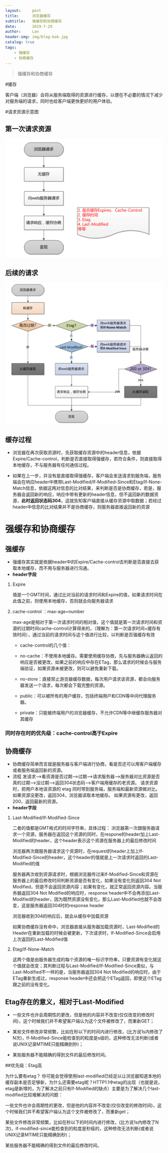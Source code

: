 ```yaml
---
layout:     post
title:      浏览器缓存
subtitle:   强缓存和协商缓存
date:       2019-7-29
author:     Lan
header-img: img/blog-bak.jpg
catalog: true
tags:
    - 强缓存
    - 协商缓存
---
```

>强缓存和协商缓存

#缓存

 客户端（浏览器）会将从服务端取得的资源进行缓存，以便在不必要的情况下减少对服务端的请求，同时也给客户端更快更好的用户体验。

#请求资源示意图

## 第一次请求资源

![第一次请求资源](/img/blogimgs/19-7-29-缓存01.jpg)
## 后续的请求
![后续请求资源](/img/blogimgs/19-7-29-缓存02.jpg)

## 缓存过程
- 浏览器在再次获取资源时，先获取缓存资源中的header信息，依据Expire/Cache-control，判断是否直接取得强缓存，若符合条件，则直接取得本地缓存，不与服务器有任何通信过程。

- 如果在上一步，并没有是直接取得强缓存，客户端会发送请求到服务端，服务端会在响应header中携带Last-Modified/If-Modified-Since和Etag/If-None-Match信息，依据这两对信息的比对结果，来判断是否是协商缓存，若是，服务器会返回新的响应，响应中带有更新的header信息，但不返回新的数据资源，**此时返回状态码304**，这就告知客户端直接从缓存资源中取数据；若经过header中信息的比对结果并不是协商缓存，则服务器直接返回新的资源


# 强缓存和协商缓存

## 强缓存
- 强缓存其实就是依据header中的Expire/Cache-control去判断是否直接去获取本地缓存，而不用与服务器进行沟通。
- **header字段**
1. Expire
  
   值是一个GMT时间，通过比对当前的请求时间和Expire的值，如果请求时间在此值之前，则使用本地缓存，否则就会向服务器请求
2. cache-control ：max-age=number
   
   
   max-age是相对于第一次请求时间的相对值，这个值就是第一次请求时间和资源的过期时间cache-control计算得来的，（理解为：第一次请求时间+缓存有效时间），通过当前的请求时间与这个值进行比较，以判断是否强缓存有效

    - cache-control的几个值：
  
    - no-cache：不使用本地缓存。需要使用缓存协商，先与服务器确认返回的响应是否被更改，如果之前的响应中存在ETag，那么请求的时候会与服务端验证，如果资源未被更改，则可以避免重新下载。
  
   - no-store：直接禁止游览器缓存数据，每次用户请求该资源，都会向服务器发送一个请求，每次都会下载完整的资源。

   - public：可以被所有的用户缓存，包括终端用户和CDN等中间代理服务器。

   - private：只能被终端用户的浏览器缓存，不允许CDN等中继缓存服务器对其缓存
  
### 同时存在时的优先级：cache-control高于Expire 

## 协商缓存
- 协商缓存简单而言就是服务器与客户端进行协商，看是否还可以用客户端缓存或者服务端返回新的资源。
- 流程
  发请求-->看资源是否过期-->过期-->请求服务器-->服务器对比资源是否真的过期-->没过期-->返回304状态码-->客户端用缓存的老资源。
  请求资源时，把用户本地该资源的 etag 同时带到服务端，服务端和最新资源做对比。
  如果资源没更改，返回304，浏览器读取本地缓存。
  如果资源有更改，返回200，返回最新的资源。
-  **header字段**
  1. Last-Modified/If-Modified-Since
    
        二者的值都是GMT格式的时间字符串，具体过程：
        浏览器第一次跟服务器请求一个资源，服务器在返回这个资源的同时，在respone的header加上Last-Modified的header，这个header表示这个资源在服务器上的最后修改时间

        浏览器再次跟服务器请求这个资源时，在request的header上加上If-Modified-Since的header，这个header的值就是上一次请求时返回的Last-Modified的值

        服务器再次收到资源请求时，根据浏览器传过来If-Modified-Since和资源在服务器上的最后修改时间判断资源是否有变化，如果没有变化则返回304 Not Modified，但是不会返回资源内容；如果有变化，就正常返回资源内容。当服务器返回304 Not Modified的响应时，response header中不会再添加Last-Modified的header，因为既然资源没有变化，那么Last-Modified也就不会改变，这是服务器返回304时的response header

        浏览器收到304的响应后，就会从缓存中加载资源

        如果协商缓存没有命中，浏览器直接从服务器加载资源时，Last-Modified的Header在重新加载的时候会被更新，下次请求时，If-Modified-Since会启用上次返回的Last-Modified值

1. Etag/If-None-Match

    这两个值是由服务器生成的每个资源的唯一标识字符串，只要资源有变化就这个值就会改变；其判断过程与Last-Modified/If-Modified-Since类似，与Last-Modified不一样的是，当服务器返回304 Not Modified的响应时，由于ETag重新生成过，response header中还会把这个ETag返回，即使这个ETag跟之前的没有变化。
## Etag存在的意义，相对于Last-Modified

- 一些文件也许会周期性的更改，但是他的内容并不改变(仅仅改变的修改时间)，这个时候我们并不希望客户端认为这个文件被修改了，而重新GET；

- 某些文件修改非常频繁，比如在秒以下的时间内进行修改，(比方说1s内修改了N次)，If-Modified-Since能检查到的粒度是s级的，这种修改无法判断(或者说UNIX记录MTIME只能精确到秒)；

- 某些服务器不能精确的得到文件的最后修改时间。

##优先级：Etag高


为什么要有etag？
你可能会觉得使用last-modified已经足以让浏览器知道本地的缓存副本是否足够新，为什么还需要etag呢？HTTP1.1中etag的出现（也就是说，etag是新增的，为了解决之前只有If-Modified的缺点）主要是为了解决几个last-modified比较难解决的问题：

一些文件也许会周期性的更改，但是他的内容并不改变(仅仅改变的修改时间)，这个时候我们并不希望客户端认为这个文件被修改了，而重新get；

某些文件修改非常频繁，比如在秒以下的时间内进行修改，(比方说1s内修改了N次)，if-modified-since能检查到的粒度是秒级的，这种修改无法判断(或者说UNIX记录MTIME只能精确到秒)；

某些服务器不能精确的得到文件的最后修改时间。
 
